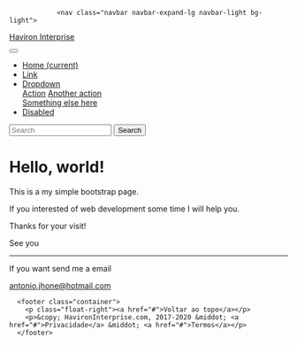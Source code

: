 
<html lang="en"> 
<head> 

<!-- Required meta tags --> 																<meta charset="utf-8"> 
<meta name="viewport" content="width=device-width, initial-scale=1, shrink-to-fit=no"> 

<!-- Bootstrap CSS --> 
<link rel="stylesheet" href="https://stackpath.bootstrapcdn.com/bootstrap/4.5.2/css/bootstrap.min.css" integrity="sha384-JcKb8q3iqJ61gNV9KGb8thSsNjpSL0n8PARn9HuZOnIxN0hoP+VmmDGMN5t9UJ0Z" crossorigin="anonymous"> 

<title>Hello, world!</title> 

</head> 

<body> 

				<nav class="navbar navbar-expand-lg navbar-light bg-light">

<a class="navbar-brand" href="#">Haviron Interprise</a>

<button class="navbar-toggler" type="button" data-toggle="collapse" data-target="#navbarSupportedContent" aria-controls="navbarSupportedContent" aria-expanded="false" aria-label="Toggle navigation">
				<span class="navbar-toggler-icon"></span>
</button>

<div class="collapse navbar-collapse" id="navbarSupportedContent">
    <ul class="navbar-nav mr-auto">
      <li class="nav-item active">
        <a class="nav-link" href="#">Home <span class="sr-only">(current)</span></a>
      </li>
      <li class="nav-item">
        <a class="nav-link disabled" href="#">Link</a>
      </li>
      <li class="nav-item dropdown">
        <a class="nav-link dropdown-toggle disabled" href="#" id="navbarDropdown" role="button" data-toggle="dropdown" aria-haspopup="true" aria-expanded="false">
          Dropdown
        </a>
        <div class="dropdown-menu" aria-labelledby="navbarDropdown">
          <a class="dropdown-item" href="#">Action</a>
          <a class="dropdown-item" href="#">Another action</a>
          <div class="dropdown-divider"></div>
          <a class="dropdown-item" href="#">Something else here</a>
        </div>
      </li>
      <li class="nav-item">
        <a class="nav-link disabled" href="#" tabindex="-1" aria-disabled="true">Disabled</a>
      </li>
    </ul>
    <form class="form-inline my-2 my-lg-0">
      <input class="form-control mr-sm-2" type="search" placeholder="Search" aria-label="Search">
      <button class="btn btn-outline-success my-2 my-sm-0" type="submit">Search</button>
    </form>
  </div>
</nav>

<div class="jumbotron">
  <h1 class="display-4">Hello, world!</h1>
  <p class="lead">This is a my simple bootstrap page.</p>
  <p class="lead">If you interested of web development some time I will help you.</p>
  <p class="lead">Thanks for your visit!</p>
  <p class="lead">See you</p>
  <hr class="my-4">
  <p>If you want send me a email</p>
  <a class="btn btn-primary btn-lg" href="#" role="button">antonio.jhone@hotmail.com</a>
</div>

<!-- FOOTER -->
      <footer class="container">
        <p class="float-right"><a href="#">Voltar ao topo</a></p>
        <p>&copy; HavironInterprise.com, 2017-2020 &middot; <a href="#">Privacidade</a> &middot; <a href="#">Termos</a></p>
      </footer>
    


<!-- Optional JavaScript --> <!-- jQuery first, then Popper.js, then Bootstrap JS --> <script src="https://code.jquery.com/jquery-3.5.1.slim.min.js" integrity="sha384-DfXdz2htPH0lsSSs5nCTpuj/zy4C+OGpamoFVy38MVBnE+IbbVYUew+OrCXaRkfj" crossorigin="anonymous"></script> <script src="https://cdn.jsdelivr.net/npm/popper.js@1.16.1/dist/umd/popper.min.js" integrity="sha384-9/reFTGAW83EW2RDu2S0VKaIzap3H66lZH81PoYlFhbGU+6BZp6G7niu735Sk7lN" crossorigin="anonymous"></script> <script src="https://stackpath.bootstrapcdn.com/bootstrap/4.5.2/js/bootstrap.min.js" integrity="sha384-B4gt1jrGC7Jh4AgTPSdUtOBvfO8shuf57BaghqFfPlYxofvL8/KUEfYiJOMMV+rV" crossorigin="anonymous"></script> </body> </html>
